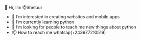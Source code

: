 👋 Hi, I’m @Shelbur
- 👀 I’m interested in creating websites and mobile apps
- 🌱 I’m currently learning python
- 💞️ I’m looking for people to teach me new things about python
- 📫 How to reach me whatsap(+243977210519)

<!---
Shelbur/Shelbur is a ✨ special ✨ repository because its `README.md` (this file) appears on your GitHub profile.
You can click the Preview link to take a look at your changes.
--->
